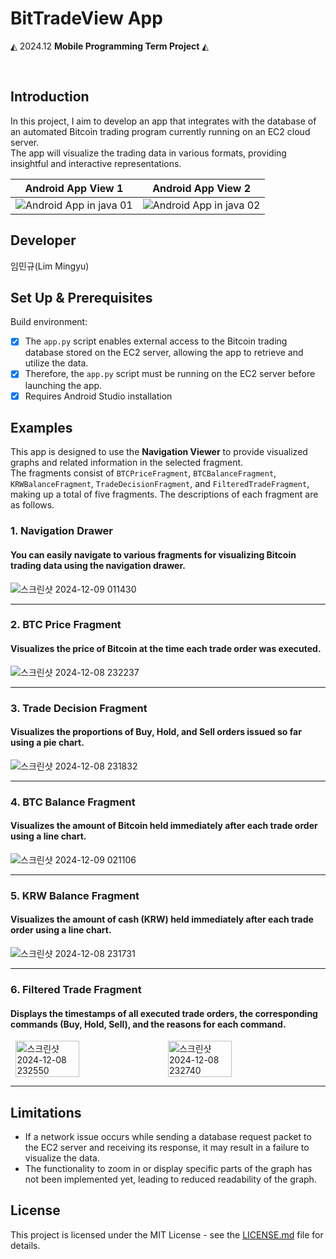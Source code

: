 # BitTradeView App

 ◭ 2024.12  **Mobile Programming Term Project**  ◭

 <br>

 ## **Introduction**
In this project, I aim to develop an app that integrates with the database of an automated Bitcoin trading program currently running on an EC2 cloud server.<br>
The app will visualize the trading data in various formats, providing insightful and interactive representations.

| Android App View 1     | Android App View 2     |
|--------------------|--------------------|
| ![Android App in java 01](https://github.com/user-attachments/assets/692aa0c7-9d1d-45d6-83f2-f2a433f44f3f) | ![Android App in java 02](https://github.com/user-attachments/assets/c5666035-53b7-45e1-9aea-3a05504ba3f6) |

 ## **Developer**
 임민규(Lim Mingyu)

 ## **Set Up & Prerequisites**
 Build environment:
  - [x] The `app.py` script enables external access to the Bitcoin trading database stored on the EC2 server, allowing the app to retrieve and utilize the data.
  - [X] Therefore, the `app.py` script must be running on the EC2 server before launching the app.
  - [X] Requires Android Studio installation

 ## **Examples**
This app is designed to use the **Navigation Viewer** to provide visualized graphs and related information in the selected fragment.<br>
The fragments consist of `BTCPriceFragment`, `BTCBalanceFragment`, `KRWBalanceFragment`, `TradeDecisionFragment`, and `FilteredTradeFragment`, making up a total of five fragments.
The descriptions of each fragment are as follows.

 
### 1.  Navigation Drawer
#### **You can easily navigate to various fragments for visualizing Bitcoin trading data using the navigation drawer.**
![스크린샷 2024-12-09 011430](https://github.com/user-attachments/assets/f271be7d-b3bf-4394-9b6f-42c2aff1cbd4)<br>

-----

### 2.  BTC Price Fragment
#### **Visualizes the price of Bitcoin at the time each trade order was executed.**
![스크린샷 2024-12-08 232237](https://github.com/user-attachments/assets/353751e6-f2e6-48e3-bba9-72a9f0728340)<br>

-----

### 3.  Trade Decision Fragment
#### **Visualizes the proportions of Buy, Hold, and Sell orders issued so far using a pie chart.**
![스크린샷 2024-12-08 231832](https://github.com/user-attachments/assets/d7596dc0-21ea-492e-9ac4-cdfbfb30efbb)<br>

-----

### 4.  BTC Balance Fragment
#### **Visualizes the amount of Bitcoin held immediately after each trade order using a line chart.**
![스크린샷 2024-12-09 021106](https://github.com/user-attachments/assets/7a7823eb-b1c5-4303-a6e0-129eb95bdf46)<br>

-----

### 5.  KRW Balance Fragment
#### **Visualizes the amount of cash (KRW) held immediately after each trade order using a line chart.**
![스크린샷 2024-12-08 231731](https://github.com/user-attachments/assets/42c115cd-439d-4d7f-934e-95916b4c4ef9)<br>

-----

### 6. Filtered Trade Fragment
#### **Displays the timestamps of all executed trade orders, the corresponding commands (Buy, Hold, Sell), and the reasons for each command.**
<div style="display: flex; justify-content: space-around;">
    <img src="https://github.com/user-attachments/assets/d00660a5-58ad-4f72-ad41-37cb8281d440" alt="스크린샷 2024-12-08 232550" width="45%" />
    <img src="https://github.com/user-attachments/assets/1abd9f78-ae49-4a7a-86a0-8a3cad7a8e89" alt="스크린샷 2024-12-08 232740" width="45%" /><br>
</div>

-----

 ## **Limitations**
 * If a network issue occurs while sending a database request packet to the EC2 server and receiving its response, it may result in a failure to visualize the data.
 * The functionality to zoom in or display specific parts of the graph has not been implemented yet, leading to reduced readability of the graph.

 ## **License**
This project is licensed under the MIT License - see the [LICENSE.md](LICENSE_FILE_LINK) file for details.
